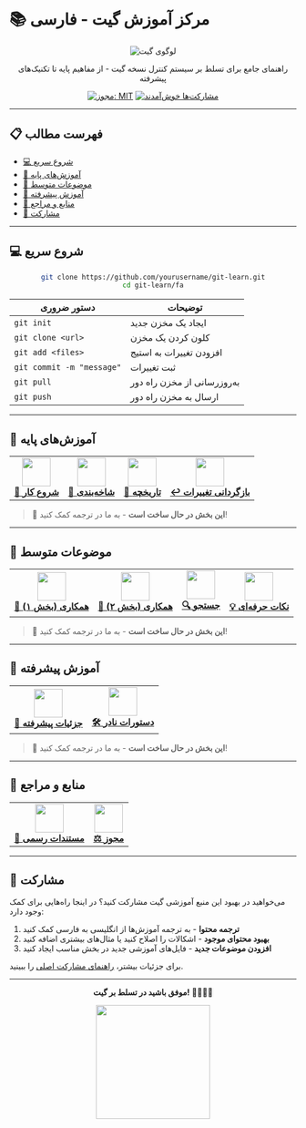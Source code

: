 # 📚 مرکز آموزش گیت - فارسی

<div align="center">

![لوگوی گیت](https://git-scm.com/images/logos/downloads/Git-Logo-2Color.png)

راهنمای جامع برای تسلط بر سیستم کنترل نسخه گیت - از مفاهیم پایه تا تکنیک‌های پیشرفته

[![مجوز: MIT](https://img.shields.io/badge/مجوز-MIT-yellow.svg)](../LICENSE)
[![مشارکت‌ها خوش‌آمدند](https://img.shields.io/badge/مشارکت‌ها-خوش‌آمدند-brightgreen.svg)](https://github.com/firstcontributions/first-contributions)

</div>

---

## 📋 فهرست مطالب

- [💻 شروع سریع](#-شروع-سریع)
- [📘 آموزش‌های پایه](#-آموزش‌های-پایه)
- [📗 موضوعات متوسط](#-موضوعات-متوسط)
- [📕 آموزش پیشرفته](#-آموزش-پیشرفته)
- [🔧 منابع و مراجع](#-منابع-و-مراجع)
- [👥 مشارکت](#-مشارکت)

---

## 💻 شروع سریع

<div align="center">

```bash
git clone https://github.com/yourusername/git-learn.git
cd git-learn/fa
```

| دستور ضروری | توضیحات |
|---------|-------------|
| `git init` | ایجاد یک مخزن جدید |
| `git clone <url>` | کلون کردن یک مخزن |
| `git add <files>` | افزودن تغییرات به استیج |
| `git commit -m "message"` | ثبت تغییرات |
| `git pull` | به‌روزرسانی از مخزن راه دور |
| `git push` | ارسال به مخزن راه دور |

</div>

---

## 📘 آموزش‌های پایه

<div align="center">
  <table>
    <tr>
      <td align="center"><a href="tutorials/README.md"><img src="https://git-scm.com/images/logos/downloads/Git-Icon-1788C.png" width="50px" /><br /><b>🚀 شروع کار</b></a></td>
      <td align="center"><a href="tutorials/README.md"><img src="https://git-scm.com/images/logos/downloads/Git-Icon-1788C.png" width="50px" /><br /><b>🌿 شاخه‌بندی</b></a></td>
      <td align="center"><a href="tutorials/README.md"><img src="https://git-scm.com/images/logos/downloads/Git-Icon-1788C.png" width="50px" /><br /><b>📜 تاریخچه</b></a></td>
      <td align="center"><a href="tutorials/README.md"><img src="https://git-scm.com/images/logos/downloads/Git-Icon-1788C.png" width="50px" /><br /><b>↩️ بازگردانی تغییرات</b></a></td>
    </tr>
  </table>
</div>

> 🚧 **این بخش در حال ساخت است** - به ما در ترجمه کمک کنید!

---

## 📗 موضوعات متوسط

<div align="center">
  <table>
    <tr>
      <td align="center"><a href="tutorials/README.md"><img src="https://git-scm.com/images/logos/downloads/Git-Icon-1788C.png" width="50px" /><br /><b>🤝 همکاری (بخش ۱)</b></a></td>
      <td align="center"><a href="tutorials/README.md"><img src="https://git-scm.com/images/logos/downloads/Git-Icon-1788C.png" width="50px" /><br /><b>🔄 همکاری (بخش ۲)</b></a></td>
      <td align="center"><a href="tutorials/README.md"><img src="https://git-scm.com/images/logos/downloads/Git-Icon-1788C.png" width="50px" /><br /><b>🔍 جستجو</b></a></td>
      <td align="center"><a href="tutorials/README.md"><img src="https://git-scm.com/images/logos/downloads/Git-Icon-1788C.png" width="50px" /><br /><b>💡 نکات حرفه‌ای</b></a></td>
    </tr>
  </table>
</div>

> 🚧 **این بخش در حال ساخت است** - به ما در ترجمه کمک کنید!

---

## 📕 آموزش پیشرفته

<div align="center">
  <table>
    <tr>
      <td align="center"><a href="tutorials/README.md"><img src="https://git-scm.com/images/logos/downloads/Git-Icon-1788C.png" width="50px" /><br /><b>🔬 جزئیات پیشرفته</b></a></td>
      <td align="center"><a href="tutorials/README.md"><img src="https://git-scm.com/images/logos/downloads/Git-Icon-1788C.png" width="50px" /><br /><b>🛠️ دستورات نادر</b></a></td>
    </tr>
  </table>
</div>

> 🚧 **این بخش در حال ساخت است** - به ما در ترجمه کمک کنید!

---

## 🔧 منابع و مراجع

<div align="center">
  <table>
    <tr>
      <td align="center"><a href="https://git-scm.com/doc"><img src="https://git-scm.com/images/logos/downloads/Git-Icon-1788C.png" width="50px" /><br /><b>📝 مستندات رسمی</b></a></td>
      <td align="center"><a href="../LICENSE"><img src="https://git-scm.com/images/logos/downloads/Git-Icon-1788C.png" width="50px" /><br /><b>⚖️ مجوز</b></a></td>
    </tr>
  </table>
</div>

---

## 👥 مشارکت

می‌خواهید در بهبود این منبع آموزشی گیت مشارکت کنید؟ در اینجا راه‌هایی برای کمک وجود دارد:

1. **ترجمه محتوا** - به ترجمه آموزش‌ها از انگلیسی به فارسی کمک کنید
2. **بهبود محتوای موجود** - اشکالات را اصلاح کنید یا مثال‌های بیشتری اضافه کنید
3. **افزودن موضوعات جدید** - فایل‌های آموزشی جدید در بخش مناسب ایجاد کنید

برای جزئیات بیشتر، [راهنمای مشارکت اصلی](../README.md#-contributing) را ببینید.

---

<div align="center">
  
**موفق باشید در تسلط بر گیت!** 👨‍💻👩‍💻

<p align="center">
  <img src="https://git-scm.com/images/logos/downloads/Git-Logo-2Color.png" width="200px" />
</p>

</div> 